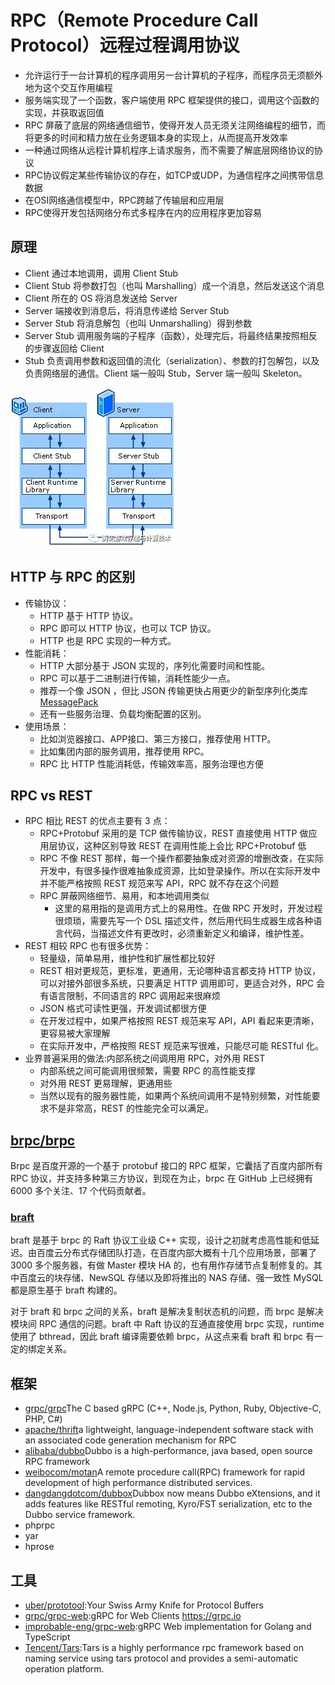 # RPC（Remote Procedure Call Protocol）远程过程调用协议

* 允许运行于一台计算机的程序调用另一台计算机的子程序，而程序员无须额外地为这个交互作用编程
* 服务端实现了一个函数，客户端使用 RPC 框架提供的接口，调用这个函数的实现，并获取返回值
* RPC 屏蔽了底层的网络通信细节，使得开发人员无须关注网络编程的细节，而将更多的时间和精力放在业务逻辑本身的实现上，从而提高开发效率
* 一种通过网络从远程计算机程序上请求服务，而不需要了解底层网络协议的协议
* RPC协议假定某些传输协议的存在，如TCP或UDP，为通信程序之间携带信息数据
* 在OSI网络通信模型中，RPC跨越了传输层和应用层
* RPC使得开发包括网络分布式多程序在内的应用程序更加容易

## 原理

* Client 通过本地调用，调用 Client Stub
* Client Stub 将参数打包（也叫 Marshalling）成一个消息，然后发送这个消息
* Client 所在的 OS 将消息发送给 Server
* Server 端接收到消息后，将消息传递给 Server Stub
* Server Stub 将消息解包（也叫 Unmarshalling）得到参数
* Server Stub 调用服务端的子程序（函数），处理完后，将最终结果按照相反的步骤返回给 Client
* Stub 负责调用参数和返回值的流化（serialization）、参数的打包解包，以及负责网络层的通信。Client 端一般叫 Stub，Server 端一般叫 Skeleton。

![RPC 的调用过程](../_static/How_rpc_works.jpeg "Optional title")

## HTTP 与 RPC 的区别

* 传输协议：
    - HTTP 基于 HTTP 协议。
    - RPC 即可以 HTTP 协议，也可以 TCP 协议。
    - HTTP 也是 RPC 实现的一种方式。
* 性能消耗：
    - HTTP 大部分基于 JSON 实现的，序列化需要时间和性能。
    - RPC 可以基于二进制进行传输，消耗性能少一点。
    - 推荐一个像 JSON ，但比 JSON 传输更快占用更少的新型序列化类库 [MessagePack](https://msgpack.org/)
    - 还有一些服务治理、负载均衡配置的区别。
* 使用场景：
    - 比如浏览器接口、APP接口、第三方接口，推荐使用 HTTP。
    - 比如集团内部的服务调用，推荐使用 RPC。
    - RPC 比 HTTP 性能消耗低，传输效率高，服务治理也方便


## RPC vs REST

* RPC 相比 REST 的优点主要有 3 点：
    - RPC+Protobuf 采用的是 TCP 做传输协议，REST 直接使用 HTTP 做应用层协议，这种区别导致 REST 在调用性能上会比 RPC+Protobuf 低
    - RPC 不像 REST 那样，每一个操作都要抽象成对资源的增删改查，在实际开发中，有很多操作很难抽象成资源，比如登录操作。所以在实际开发中并不能严格按照 REST 规范来写 API，RPC 就不存在这个问题
    - RPC 屏蔽网络细节、易用，和本地调用类似
        + 这里的易用指的是调用方式上的易用性。在做 RPC 开发时，开发过程很烦琐，需要先写一个 DSL 描述文件，然后用代码生成器生成各种语言代码，当描述文件有更改时，必须重新定义和编译，维护性差。
* REST 相较 RPC 也有很多优势：
    - 轻量级，简单易用，维护性和扩展性都比较好
    - REST 相对更规范，更标准，更通用，无论哪种语言都支持 HTTP 协议，可以对接外部很多系统，只要满足 HTTP 调用即可，更适合对外，RPC 会有语言限制，不同语言的 RPC 调用起来很麻烦
    - JSON 格式可读性更强，开发调试都很方便
    - 在开发过程中，如果严格按照 REST 规范来写 API，API 看起来更清晰，更容易被大家理解
    - 在实际开发中，严格按照 REST 规范来写很难，只能尽可能 RESTful 化。
* 业界普遍采用的做法:内部系统之间调用用 RPC，对外用 REST
    - 内部系统之间可能调用很频繁，需要 RPC 的高性能支撑
    - 对外用 REST 更易理解，更通用些
    - 当然以现有的服务器性能，如果两个系统间调用不是特别频繁，对性能要求不是非常高，REST 的性能完全可以满足。

##  [brpc/brpc](https://github.com/brpc/brpc)

Brpc 是百度开源的一个基于 protobuf 接口的 RPC 框架，它囊括了百度内部所有 RPC 协议，并支持多种第三方协议，到现在为止，brpc 在 GitHub 上已经拥有 6000 多个关注、17 个代码贡献者。

### [braft](link)

braft 是基于 brpc 的 Raft 协议工业级 C++ 实现，设计之初就考虑高性能和低延迟。由百度云分布式存储团队打造，在百度内部大概有十几个应用场景，部署了 3000 多个服务器，有做 Master 模块 HA 的，也有用作存储节点复制修复的。其中百度云的块存储、NewSQL 存储以及即将推出的 NAS 存储、强一致性 MySQL 都是原生基于 braft 构建的。

对于 braft 和 brpc 之间的关系，braft 是解决复制状态机的问题，而 brpc 是解决模块间 RPC 通信的问题。braft 中 Raft 协议的互通直接使用 brpc 实现，runtime 使用了 bthread，因此 braft 编译需要依赖 brpc，从这点来看 braft 和 brpc 有一定的绑定关系。

## 框架

* [grpc/grpc](https://github.com/grpc/grpc)The C based gRPC (C++, Node.js, Python, Ruby, Objective-C, PHP, C#)
* [apache/thrift](https://github.com/apache/thrift)a lightweight, language-independent software stack with an associated code generation mechanism for RPC
* [alibaba/dubbo](https://github.com/alibaba/dubbo)Dubbo is a high-performance, java based, open source RPC framework
* [weibocom/motan](https://github.com/weibocom/motan)A remote procedure call(RPC) framework for rapid development of high performance distributed services.
* [dangdangdotcom/dubbox](https://github.com/dangdangdotcom/dubbox)Dubbox now means Dubbo eXtensions, and it adds features like RESTful remoting, Kyro/FST serialization, etc to the Dubbo service framework.
* phprpc
* yar
* hprose

## 工具

* [uber/prototool](https://github.com/uber/prototool):Your Swiss Army Knife for Protocol Buffers
* [grpc/grpc-web](https://github.com/grpc/grpc-web):gRPC for Web Clients https://grpc.io
* [improbable-eng/grpc-web](https://github.com/improbable-eng/grpc-web):gRPC Web implementation for Golang and TypeScript
* [Tencent/Tars](https://github.com/Tencent/Tars):Tars is a highly performance rpc framework based on naming service using tars protocol and provides a semi-automatic operation platform.
